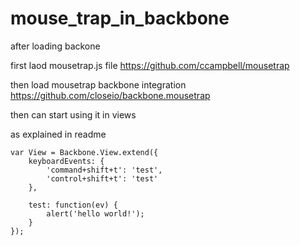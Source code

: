 # mouse_trap_in_backbone


after loading backone 

first laod mousetrap.js file 
https://github.com/ccampbell/mousetrap


then load mousetrap backbone integration 
https://github.com/closeio/backbone.mousetrap

then can start using it in views

as explained in readme 

```
var View = Backbone.View.extend({
    keyboardEvents: {
        'command+shift+t': 'test',
        'control+shift+t': 'test'
    },

    test: function(ev) {
        alert('hello world!');
    }
});
```